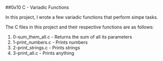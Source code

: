 ##0x10 C - Variadic Functions

In this project, I wrote a few variadic functions that perform simpe tasks.

The C files in this project and their respective functions are as follows:

1. 0-sum_them_all.c - Returns the sum of all its parameters
2. 1-print_numbers.c - Prints numbers
3. 2-print_strings.c - Prints strings
4. 3-print_all.c - Prints anything
